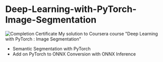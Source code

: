 # Deep-Learning-with-PyTorch-Image-Segmentation
![Completion Certificate](https://github.com/Lim-Calculus/Deep-Learning-with-PyTorch-Image-Segmentation/blob/main/Certificate/Completion%20Certificate.PNG)
My solution to Coursera course "Deep Learning with PyTorch : Image Segmentation"
- Semantic Segmentation with PyTorch
- Add on PyTorch to ONNX Conversion with ONNX Inference
